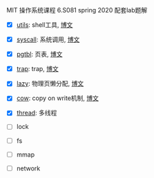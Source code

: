 MIT 操作系统课程 6.S081 spring 2020 配套lab题解

- [x] [utils](https://github.com/ravenxrz/6.S081/tree/util): shell工具, [博文](https://ravenblog.vercel.app/archives/6d9b6e95.html)
- [x] [syscall](https://github.com/ravenxrz/6.S081/tree/syscall): 系统调用, [博文](https://ravenblog.vercel.app/archives/79d63091.html)

- [x] [pgtbl](https://github.com/ravenxrz/6.S081/tree/pgtbl): 页表, [博文](https://ravenblog.vercel.app/archives/cb35a459.html)

- [x] [trap](https://github.com/ravenxrz/6.S081/tree/trap): trap, [博文](https://ravenblog.vercel.app/archives/155ab3d5.html)

- [x] [lazy](https://github.com/ravenxrz/6.S081/tree/lazy): 物理页懒分配, [博文](https://ravenblog.vercel.app/archives/100258ad.html)

- [x] [cow](https://github.com/ravenxrz/6.S081/tree/cow): copy on write机制, [博文](https://ravenblog.vercel.app/archives/9f5039ff.html)

- [x] [thread](https://github.com/ravenxrz/6.S081/tree/thread): 多线程
- [ ] lock
- [ ] fs
- [ ] mmap
- [ ] network